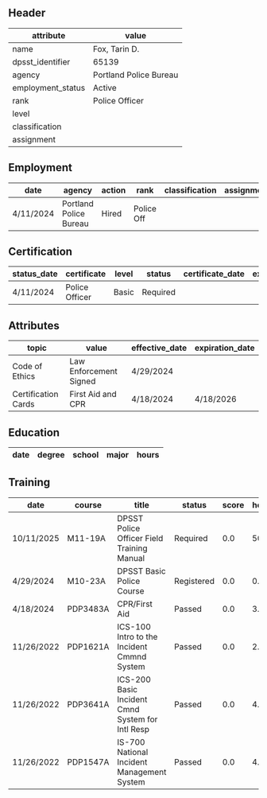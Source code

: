 ## Header
| attribute | value |
| --------- | ----- |
| name | Fox, Tarin D. |
| dpsst_identifier | 65139 |
| agency | Portland Police Bureau |
| employment_status | Active |
| rank | Police Officer |
| level |  |
| classification |  |
| assignment |  |
## Employment
| date | agency | action | rank | classification | assignment |
| ---- | ------ | ------ | ---- | -------------- | ---------- |
| 4/11/2024 | Portland Police Bureau | Hired | Police Off |  |  |
## Certification
| status_date | certificate | level | status | certificate_date | expiration_date | probation_date |
| ----------- | ----------- | ----- | ------ | ---------------- | --------------- | -------------- |
| 4/11/2024 | Police Officer | Basic | Required |  |  | 10/11/2025 |
## Attributes
| topic | value | effective_date | expiration_date |
| ----- | ----- | -------------- | --------------- |
| Code of Ethics | Law Enforcement Signed | 4/29/2024 |  |
| Certification Cards | First Aid and CPR | 4/18/2024 | 4/18/2026 |
## Education
| date | degree | school | major | hours |
| ---- | ------ | ------ | ----- | ----- |
## Training
| date | course | title | status | score | hours |
| ---- | ------ | ----- | ------ | ----- | ----- |
| 10/11/2025 | M11-19A | DPSST Police Officer Field Training Manual | Required | 0.0 | 50.00 |
| 4/29/2024 | M10-23A | DPSST Basic Police Course | Registered | 0.0 | 0.00 |
| 4/18/2024 | PDP3483A | CPR/First Aid | Passed | 0.0 | 3.00 |
| 11/26/2022 | PDP1621A | ICS-100 Intro to the Incident Cmmnd System | Passed | 0.0 | 2.00 |
| 11/26/2022 | PDP3641A | ICS-200 Basic Incident Cmnd System for Intl Resp | Passed | 0.0 | 4.00 |
| 11/26/2022 | PDP1547A | IS-700 National Incident Management System | Passed | 0.0 | 4.00 |
